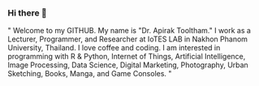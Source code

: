 ### Hi there 👋

" Welcome to my GITHUB. My name is "Dr. Apirak Tooltham." I work as a Lecturer, Programmer, and Researcher at IoTES LAB in Nakhon Phanom University, Thailand. I love coffee and coding. I am interested in programming with R & Python, Internet of Things, Artificial Intelligence, Image Processing, Data Science, Digital Marketing, Photography, Urban Sketching, Books, Manga, and Game Consoles. "
